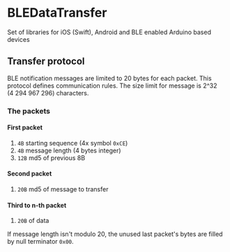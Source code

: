 # BLEDataTransfer
Set of libraries for iOS (Swift), Android and BLE enabled Arduino based devices

## Transfer protocol
BLE notification messages are limited to 20 bytes for each packet. This protocol defines communication rules. The size
limit for message is 2^32 (4 294 967 296) characters.

### The packets

#### First packet
1. `4B` starting sequence (4x symbol `0xCE`)
2. `4B` message length (4 bytes integer)
3. `12B` md5 of previous 8B

#### Second packet
1. `20B` md5 of message to transfer

#### Third to n-th packet
1. `20B` of data

If message length isn't modulo 20, the unused last packet's bytes are filled by null terminator `0x00`.